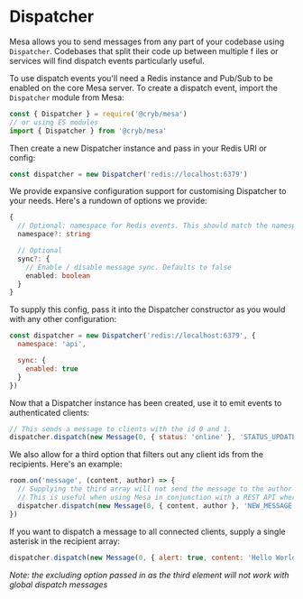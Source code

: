 # Dispatcher
Mesa allows you to send messages from any part of your codebase using `Dispatcher`. Codebases that split their code up between multiple f
iles or services will find dispatch events particularly useful.

To use dispatch events you'll need a Redis instance and Pub/Sub to be enabled on the core Mesa server. To create a dispatch event, import the `Dispatcher` module from Mesa:
```js
const { Dispatcher } = require('@cryb/mesa')
// or using ES modules
import { Dispatcher } from '@cryb/mesa'
```

Then create a new Dispatcher instance and pass in your Redis URI or config:
```js
const dispatcher = new Dispatcher('redis://localhost:6379')
```

We provide expansive configuration support for customising Dispatcher to your needs. Here's a rundown of options we provide:
```ts
{
  // Optional: namespace for Redis events. This should match the namespace on the Mesa server you're targetting if that Mesa server has a namespace
  namespace?: string

  // Optional
  sync?: {
    // Enable / disable message sync. Defaults to false
    enabled: boolean
  }
}
```

To supply this config, pass it into the Dispatcher constructor as you would with any other configuration:
```js
const dispatcher = new Dispatcher('redis://localhost:6379', {
  namespace: 'api',

  sync: {
    enabled: true
  }
})
```

Now that a Dispatcher instance has been created, use it to emit events to authenticated clients:
```js
// This sends a message to clients with the id 0 and 1.
dispatcher.dispatch(new Message(0, { status: 'online' }, 'STATUS_UPDATE'), ['0', '1'])
```

We also allow for a third option that filters out any client ids from the recipients. Here's an example:
```js
room.on('message', (content, author) => {
  // Supplying the third array will not send the message to the author of the message.
  // This is useful when using Mesa in conjunction with a REST API where state has already been updates for the author
  dispatcher.dispatch(new Message(0, { content, author }, 'NEW_MESSAGE'), room.members, [author])
})
```

If you want to dispatch a message to all connected clients, supply a single asterisk in the recipient array:
```js
dispatcher.dispatch(new Message(0, { alert: true, content: 'Hello World' }, 'GLOBAL_ALERT'), ['*'])
```

*Note: the excluding option passed in as the third element will not work with global dispatch messages*

<!-- We also support dispatch events which are events not sent to clients but are used to handle client connections.
```js
// This disconnects an authenticated client with the id of 0.
dispatcher.dispatch(new DispatchEvent('DISCONNECT_CLIENT'), ['0'])
```

In the future we'll create an API for creating and handling custom dispatch events.

*Note: in the future we plan to migrate from Dispatcher connecting via Redis Pub/Sub to directly connecting to Mesa. The Dispatcher API is early, so please keep this in mind while writing implementations* -->
